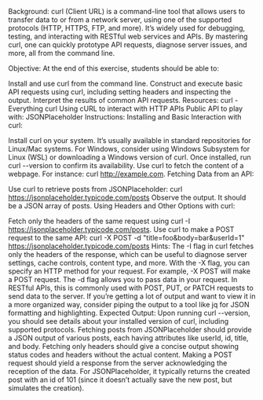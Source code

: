 Background:
curl (Client URL) is a command-line tool that allows users to transfer data to or from a network server, using one of the supported protocols (HTTP, HTTPS, FTP, and more). It’s widely used for debugging, testing, and interacting with RESTful web services and APIs. By mastering curl, one can quickly prototype API requests, diagnose server issues, and more, all from the command line.

Objective:
At the end of this exercise, students should be able to:

Install and use curl from the command line.
Construct and execute basic API requests using curl, including setting headers and inspecting the output.
Interpret the results of common API requests.
Resources:
curl - Everything curl
Using cURL to interact with HTTP APIs
Public API to play with: JSONPlaceholder
Instructions:
Installing and Basic Interaction with curl:

Install curl on your system. It’s usually available in standard repositories for Linux/Mac systems. For Windows, consider using Windows Subsystem for Linux (WSL) or downloading a Windows version of curl.
Once installed, run curl --version to confirm its availability.
Use curl to fetch the content of a webpage. For instance: curl http://example.com.
Fetching Data from an API:

Use curl to retrieve posts from JSONPlaceholder: curl https://jsonplaceholder.typicode.com/posts
Observe the output. It should be a JSON array of posts.
Using Headers and Other Options with curl:

Fetch only the headers of the same request using curl -I https://jsonplaceholder.typicode.com/posts.
Use curl to make a POST request to the same API: curl -X POST -d "title=foo&body=bar&userId=1" https://jsonplaceholder.typicode.com/posts
Hints:
The -I flag in curl fetches only the headers of the response, which can be useful to diagnose server settings, cache controls, content type, and more.
With the -X flag, you can specify an HTTP method for your request. For example, -X POST will make a POST request.
The -d flag allows you to pass data in your request. In RESTful APIs, this is commonly used with POST, PUT, or PATCH requests to send data to the server.
If you’re getting a lot of output and want to view it in a more organized way, consider piping the output to a tool like jq for JSON formatting and highlighting.
Expected Output:
Upon running curl --version, you should see details about your installed version of curl, including supported protocols.
Fetching posts from JSONPlaceholder should provide a JSON output of various posts, each having attributes like userId, id, title, and body.
Fetching only headers should give a concise output showing status codes and headers without the actual content.
Making a POST request should yield a response from the server acknowledging the reception of the data. For JSONPlaceholder, it typically returns the created post with an id of 101 (since it doesn’t actually save the new post, but simulates the creation).
